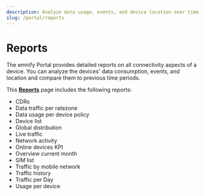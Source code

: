 ```yaml
---
description: Analyze data usage, events, and device location over time using the emnify Portal
slug: /portal/reports
---
```


# Reports

The emnify Portal provides detailed reports on all connectivity aspects of a device.
You can analyze the devices' data consumption, events, and location and compare them to previous time periods.

This [**Reports**](https://portal.emnify.com/reports/default) page includes the following reports:

- CDRs
- Data traffic per ratezone
- Data usage per device policy
- Device list
- Global distribution
- Live traffic
- Network activity
- Online devices KPI
- Overview current month
- SIM list
- Traffic by mobile network
- Traffic history
- Traffic per Day
- Usage per device
